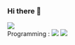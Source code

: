 ### Hi there 👋

<!--
**hyunjin-shin/hyunjin-shin** is a ✨ _special_ ✨ repository because its `README.md` (this file) appears on your GitHub profile.

Here are some ideas to get you started:

- 🔭 I’m currently working on ...
- 🌱 I’m currently learning ...
- 👯 I’m looking to collaborate on ...
- 🤔 I’m looking for help with ...
- 💬 Ask me about ...
- 📫 How to reach me: ...
- 😄 Pronouns: ...
- ⚡ Fun fact: ...
-->

<a href="google.com" target="_blank"><img src="https://img.shields.io/badge/gmail-doutori31%40gmail.com-orange?style=for-the-badge&logo=gmail"></a><br>
Programming : <img src="https://img.shields.io/badge/C++-00599C?style=plastic&logo=cplusplus&logoColor=white">
<img src="https://img.shields.io/badge/JavaScript-F7DF1E?style=plastic&logo=javascript&logoColor=white">

